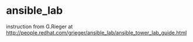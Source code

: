 # ansible_lab

instruction from G.Rieger at http://people.redhat.com/grieger/ansible_lab/ansible_tower_lab_guide.html
